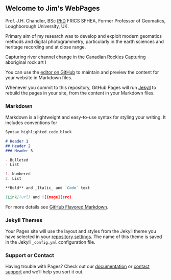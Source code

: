 ## Welcome to Jim's WebPages

Prof. J.H. Chandler, BSc [PhD](./OtherFiles/JC_Thesis_col.pdf) FRICS SFHEA, 
Former Professor of Geomatics, Loughborough University, UK.	
 	 
Primary aim of my research was to develop and exploit modern geomatics methods and digital photogrammetry, particularly in the earth sciences and heritage recording and at close range.
	
Capturing river channel change in the Canadian Rockies	Capturing aboriginal rock art
I




You can use the [editor on GitHub](https://github.com/JimChandler-Spatial/photgrammetry/edit/gh-pages/index.md) to maintain and preview the content for your website in Markdown files.

Whenever you commit to this repository, GitHub Pages will run [Jekyll](https://jekyllrb.com/) to rebuild the pages in your site, from the content in your Markdown files.

### Markdown

Markdown is a lightweight and easy-to-use syntax for styling your writing. It includes conventions for

```markdown
Syntax highlighted code block

# Header 1
## Header 2
### Header 3

- Bulleted
- List

1. Numbered
2. List

**Bold** and _Italic_ and `Code` text

[Link](url) and ![Image](src)
```

For more details see [GitHub Flavored Markdown](https://guides.github.com/features/mastering-markdown/).

### Jekyll Themes

Your Pages site will use the layout and styles from the Jekyll theme you have selected in your [repository settings](https://github.com/JimChandler-Spatial/photgrammetry/settings). The name of this theme is saved in the Jekyll `_config.yml` configuration file.

### Support or Contact

Having trouble with Pages? Check out our [documentation](https://docs.github.com/categories/github-pages-basics/) or [contact support](https://github.com/contact) and we’ll help you sort it out.
